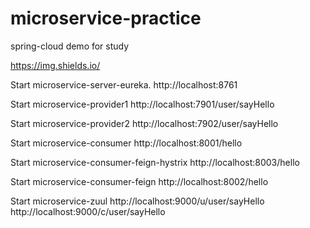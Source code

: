 # microservice-practice
spring-cloud demo for study

https://img.shields.io/

Start microservice-server-eureka.
http://localhost:8761

Start microservice-provider1
http://localhost:7901/user/sayHello

Start microservice-provider2
http://localhost:7902/user/sayHello

Start microservice-consumer
http://localhost:8001/hello

Start microservice-consumer-feign-hystrix
http://localhost:8003/hello

Start microservice-consumer-feign
http://localhost:8002/hello

Start microservice-zuul
http://localhost:9000/u/user/sayHello
http://localhost:9000/c/user/sayHello



